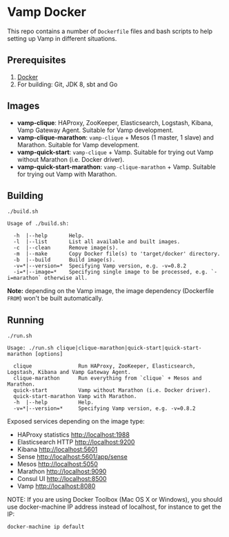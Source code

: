 # Vamp Docker

This repo contains a number of `Dockerfile` files and bash scripts to help setting up Vamp in different situations. 

## Prerequisites

1. [Docker](https://docs.docker.com/)
2. For building: Git, JDK 8, sbt and Go

## Images

- **vamp-clique**: HAProxy, ZooKeeper, Elasticsearch, Logstash, Kibana, Vamp Gateway Agent. Suitable for Vamp development.
- **vamp-clique-marathon**: `vamp-clique` + Mesos (1 master, 1 slave) and Marathon. Suitable for Vamp development.
- **vamp-quick-start**: `vamp-clique` + Vamp. Suitable for trying out Vamp without Marathon (i.e. Docker driver).
- **vamp-quick-start-marathon**: `vamp-clique-marathon` + Vamp. Suitable for trying out Vamp with Marathon.
 
## Building

```
./build.sh

Usage of ./build.sh:

  -h  |--help       Help.
  -l  |--list       List all available and built images.
  -c  |--clean      Remove image(s).
  -m  |--make       Copy Docker file(s) to 'target/docker' directory.
  -b  |--build      Build image(s).
  -v=*|--version=*  Specifying Vamp version, e.g. -v=0.8.2
  -i=*|--image=*    Specifying single image to be processed, e.g. `-i=marathon` otherwise all.
```

**Note:** depending on the Vamp image, the image dependency (Dockerfile `FROM`) won't be built automatically. 

## Running

```
./run.sh

Usage: ./run.sh clique|clique-marathon|quick-start|quick-start-marathon [options] 

  clique               Run HAProxy, ZooKeeper, Elasticsearch, Logstash, Kibana and Vamp Gateway Agent.
  clique-marathon      Run everything from `clique` + Mesos and Marathon.
  quick-start          Vamp without Marathon (i.e. Docker driver).
  quick-start-marathon Vamp with Marathon.
  -h  |--help          Help.
  -v=*|--version=*     Specifying Vamp version, e.g. -v=0.8.2
```

Exposed services depending on the image type:

- HAProxy statistics [http://localhost:1988](http://localhost:1988)
- Elasticsearch HTTP [http://localhost:9200](http://localhost:9200)
- Kibana [http://localhost:5601](http://localhost:5601)
- Sense [http://localhost:5601/app/sense](http://localhost:5601/app/sense)
- Mesos [http://localhost:5050](http://localhost:5050)
- Marathon [http://localhost:9090](http://localhost:9090)
- Consul UI [http://localhost:8500](http://localhost:8500)
- Vamp [http://localhost:8080](http://localhost:8080)

NOTE: If you are using Docker Toolbox (Mac OS X or Windows), you should use docker-machine IP address instead of localhost, for instance to get the IP:
```
docker-machine ip default
```
